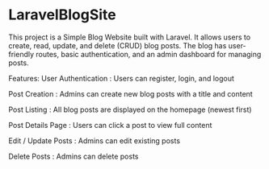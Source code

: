 # LaravelBlogSite
 This project is a Simple Blog Website built with Laravel. It allows users to create, read, update, and delete (CRUD) blog posts.  The blog has user-friendly routes, basic authentication, and an admin dashboard for managing posts.

Features:
User Authentication	: Users can register, login, and logout

Post Creation :	Admins can create new blog posts with a title and content

Post Listing :	All blog posts are displayed on the homepage (newest first)

Post Details Page :	Users can click a post to view full content

Edit / Update Posts :	Admins can edit existing posts

Delete Posts :	Admins can delete posts

